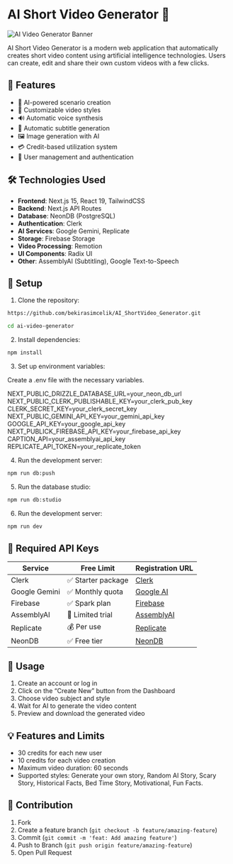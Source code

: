 # AI Short Video Generator 🎥

![AI Video Generator Banner](https://your-banner-image-url.png)

AI Short Video Generator is a modern web application that automatically creates short video content using artificial intelligence technologies. Users can create, edit and share their own custom videos with a few clicks.

## 🌟 Features

- 🤖 AI-powered scenario creation
- 🎨 Customizable video styles
- 🔊 Automatic voice synthesis
- 📝 Automatic subtitle generation
- 🖼️ Image generation with AI
- 💳 Credit-based utilization system
- 👥 User management and authentication

## 🛠️ Technologies Used

- **Frontend**: Next.js 15, React 19, TailwindCSS
- **Backend**: Next.js API Routes
- **Database**: NeonDB (PostgreSQL)
- **Authentication**: Clerk
- **AI Services**: Google Gemini, Replicate
- **Storage**: Firebase Storage
- **Video Processing**: Remotion
- **UI Components**: Radix UI
- **Other**: AssemblyAI (Subtitling), Google Text-to-Speech

## 🚀 Setup

1. Clone the repository:

```bash
https://github.com/bekirasimcelik/AI_ShortVideo_Generator.git

cd ai-video-generator
```

2. Install dependencies:

```bash
npm install
```

3. Set up environment variables:

Create a .env file with the necessary variables.

NEXT_PUBLIC_DRIZZLE_DATABASE_URL=your_neon_db_url
NEXT_PUBLIC_CLERK_PUBLISHABLE_KEY=your_clerk_pub_key
CLERK_SECRET_KEY=your_clerk_secret_key
NEXT_PUBLIC_GEMINI_API_KEY=your_gemini_api_key
GOOGLE_API_KEY=your_google_api_key
NEXT_PUBLICK_FIREBASE_API_KEY=your_firebase_api_key
CAPTION_API=your_assemblyai_api_key
REPLICATE_API_TOKEN=your_replicate_token

4. Run the development server:

```bash
npm run db:push
```

5. Run the database studio:

```bash
npm run db:studio
```

6. Run the development server:

```bash
npm run dev
```

## 🔑 Required API Keys

| Service       | Free Limit         | Registration URL                           |
| ------------- | ------------------ | ------------------------------------------ |
| Clerk         | ✅ Starter package | [Clerk](https://clerk.dev)                 |
| Google Gemini | ✅ Monthly quota   | [Google AI](https://makersuite.google.com) |
| Firebase      | ✅ Spark plan      | [Firebase](https://firebase.google.com)    |
| AssemblyAI    | 🔄 Limited trial   | [AssemblyAI](https://assemblyai.com)       |
| Replicate     | 💰 Per use         | [Replicate](https://replicate.com)         |
| NeonDB        | ✅ Free tier       | [NeonDB](https://neon.tech)                |

## 🎯 Usage

1. Create an account or log in
2. Click on the “Create New” button from the Dashboard
3. Choose video subject and style
4. Wait for AI to generate the video content
5. Preview and download the generated video

## 💡 Features and Limits

- 30 credits for each new user
- 10 credits for each video creation
- Maximum video duration: 60 seconds
- Supported styles: Generate your own story, Random AI Story, Scary Story, Historical Facts, Bed Time Story, Motivational, Fun Facts.

## 🤝 Contribution

1. Fork
2. Create a feature branch (`git checkout -b feature/amazing-feature`)
3. Commit (`git commit -m 'feat: Add amazing feature'`)
4. Push to Branch (`git push origin feature/amazing-feature`)
5. Open Pull Request
